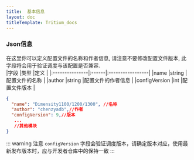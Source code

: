```yaml
---
title:  基本信息
layout: doc
titleTemplate: Tritium_docs
---
```


### Json信息  
在这里你可以定义配置文件的名称和作者信息, 请注意不要修改配置文件版本, 此字段将会用于验证调度与该配置是否兼容.  
|字段            |类型   |定义               |
|:---------------|:------|:-----------------|
|name            |string |配置文件的名称     |
|author          |string |配置文件的作者信息  |
|configVersion   |int    |配置文件版本       |

```json
{
  "name": "Dimensity1100/1200/1300", //名称
  "author": "chenzyadb",//作者
  "configVersion": 9,//版本
   ... 
   //其他模块
}
```
::: warning 注意
`configVersion` 字段会验证调度版本，请确定版本对应，使用最新发布版本时，应与开发者仓库中的保持一致
:::
